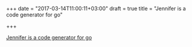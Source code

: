 +++
date = "2017-03-14T11:00:11+03:00"
draft = true
title = "Jennifer is a code generator for go"

+++

<p><a href="https://github.com/dave/jennifer">Jennifer is a code generator for go</a></p>
